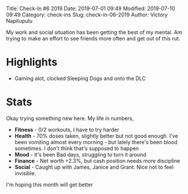 Title: Check-In #6 2019
Date: 2019-07-01 09:49
Modified: 2019-07-10 09:49
Category: check-ins
Slug: check-in-06-2019
Author: Victory Napitupulu

My work and social situation has been getting the best of my mental.
Am trying to make an effort to see friends more often and get out of this rut.


# Highlights #
* Gaming alot, clocked Sleeping Dogs and onto the DLC


# Stats #
Okay trying something new here. My life in numbers,

* **Fitness** - 0/2 workouts, I have to try harder
* **Health** - 70% doses taken, slightly better but not good enough. I've been vomiting almost every morning - but lately there's been blood sometimes. I don't think that's supposed to happen
* **Mood** - it's been Bad days, struggling to turn it around
* **Finance** - Net worth +2.3%, but cash position needs more discipline
* **Social** - Caught up with James, Janice and Grant. Nice not to feel invisible.

I'm hoping this month will get better
